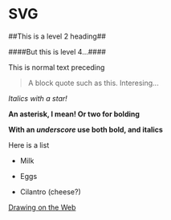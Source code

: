 SVG
===

##This is a level 2 heading##

####But this is level 4...####

This is normal text preceding

>A block quote such as this. Interesing...

*Italics with a star!*

**An asterisk, I mean! Or two for bolding**

**With an _underscore_ use both bold, and italics**

Here is a list

- Milk

- Eggs

- Cilantro (cheese?)

[Drawing on the Web](http://cs.nyu.edu/courses/spring14/CSCI-UA.0380-002/)
